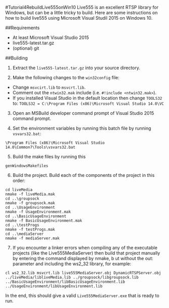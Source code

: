 #Tutorial4RebuildLive555onWin10
Live555 is an excellent RTSP library for Windows, but can be a little tricky to build.
Here are some instructions on how to build live555 using Microsoft Visual Studil 2015 on Windows 10.

##Requirements
 - At least Microsoft Visual Studio 2015
 - live555-latest.tar.gz
 - (optional) git


##Building
1. Extract the `live555-latest.tar.gz` into your source directory.

2. Make the following changes to the `win32config` file:
 - Change `msvcirt.lib` to `msvcrt.lib`.
 - Comment out the `ntwin32.mak` include (i.e. `#!include <ntwin32.mak>`).
 - If you installed Visual Studio in the default location then change 
 `TOOLS32` to: `TOOLS32 = C:\Program Files (x86)\Microsoft Visual Studio 14.0\VC`

3. Open an MSBuild developer command prompt of Visual Studio 2015 command prompt. 

4. Set the environment variables by running this batch file by running `vsvars32.bat`:
```
\Program Files (x86)\Microsoft Visual Studio 14.0\Common7\Tools\vsvars32.bat
```

5. Build the make files by running this
```
genWindowsMakefiles
```

6. Build the project.
Build each of the components of the project in this order:
```vim
cd liveMedia
nmake -f liveMedia.mak
cd ..\groupsock
nmake -f groupsock.mak
cd ..\UsageEnvironment
nmake -f UsageEnvironment.mak
cd ..\BasicUsageEnvironment
nmake -f BasicUsageEnvironment.mak
cd ..\testProgs
nmake -f testProgs.mak
cd ..\mediaServer
nmake -f mediaServer.mak
```

7. If you encounter a linker errors when compiling any of the executable projects (like the Live555MediaServer) 
then build that project manually by entering the command displayed by nmake, b
ut without the out: parameter and including the ws2_32 library, for example:
```
cl ws2_32.lib msvcrt.lib live555MediaServer.obj DynamicRTSPServer.obj ../liveMedia/libliveMedia.lib ../groupsock/libgroupsock.lib  ../BasicUsageEnvironment/libBasicUsageEnvironment.lib ../UsageEnvironment/libUsageEnvironment.lib
```

In the end, this should give a valid `Live555MediaServer.exe` that is ready to run.
